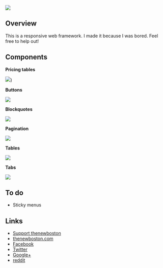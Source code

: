 ![](http://i.imgur.com/ERZwDLy.png)

## Overview

This is a responsive web framework. I made it because I was bored. Feel free to help out!

## Components

**Pricing tables**

![](http://i.imgur.com/iUK1nEs.png))

**Buttons**

![](http://i.imgur.com/1RjCPaw.png)

**Blockquotes**

![](http://i.imgur.com/9Y4S28X.png)

**Pagination**

![](http://i.imgur.com/mGRNyhe.png)

**Tables**

![](http://i.imgur.com/0Z1dEQy.png)

**Tabs**

![](http://i.imgur.com/K5YS2dM.png)

## To do

- Sticky menus

## Links

- [Support thenewboston](https://www.patreon.com/thenewboston)
- [thenewboston.com](https://thenewboston.com/)
- [Facebook](https://www.facebook.com/TheNewBoston-464114846956315/)
- [Twitter](https://twitter.com/bucky_roberts)
- [Google+](https://plus.google.com/+BuckyRoberts)
- [reddit](https://www.reddit.com/r/thenewboston/)
